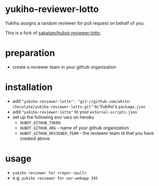 # yukiho-reviewer-lotto
Yukiho assigns a random reviewer for pull request on behalf of you.

This is a fork of [sakatam/hubot-reviewer-lotto](https://github.com/sakatam/hubot-reviewer-lotto).

# preparation
* create a reviewer team in your github organization

# installation
* add `"yukiho-reviewer-lotto": "git://github.com/white-chocolate/yukiho-reviewer-lotto.git"` to Yukiho's `package.json`
* add `"yukiho-reviewer-lotto"` to your `external-scripts.json`
* set up the following env vars on heroku
    * `HUBOT_GITHUB_TOKEN`
    * `HUBOT_GITHUB_ORG` - name of your github organization
    * `HUBOT_GITHUB_REVIEWER_TEAM` - the reviewer team id that you have created above

# usage
* `yukiho reviewer for <repo> <pull>`
* e.g. `yukiho reviewer for our-webapp 345`

